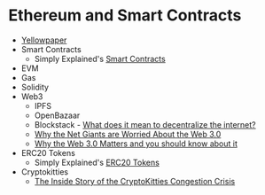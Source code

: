 # Ethereum and Smart Contracts
* [Yellowpaper](http://gavwood.com/paper.pdf)
* Smart Contracts
  * Simply Explained's [Smart Contracts](https://www.youtube.com/watch?v=ZE2HxTmxfrI)
* EVM
* Gas
* Solidity
* Web3
   * IPFS
   * OpenBazaar
   * Blockstack - [What does it mean to decentralize the internet?](https://www.youtube.com/watch?v=kSYs3UnkUX0&index=24&list=PLXS8JJHIn4nEv_LcXIaklH_QAZaDEVD8q&t=0s)
   * [Why the Net Giants are Worried About the Web 3.0](https://medium.com/@matteozago/why-the-net-giants-are-worried-about-the-web-3-0-44b2d3620da5)
   * [Why the Web 3.0 Matters and you should know about it](https://medium.com/@matteozago/why-the-web-3-0-matters-and-you-should-know-about-it-a5851d63c949)
* ERC20 Tokens
  * Simply Explained's [ERC20 Tokens](https://www.youtube.com/watch?v=cqZhNzZoMh8)
* Cryptokitties
  * [The Inside Story of the CryptoKitties Congestion Crisis](https://media.consensys.net/the-inside-story-of-the-cryptokitties-congestion-crisis-499b35d119cc)
